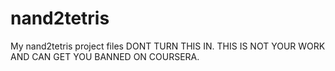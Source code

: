 # nand2tetris
 My nand2tetris project files
DONT TURN THIS IN. THIS IS NOT YOUR WORK AND CAN GET YOU BANNED ON COURSERA.
